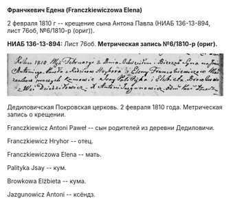 **Франчкевич Едена (Franczkiewiczowa Elena)**

2 февраля 1810 г -- крещение сына Антона Павла (НИАБ 136-13-894, лист
76об, №6/1810-р (ориг)).

**НИАБ 136-13-894:** Лист 76об. **Метрическая запись №6/1810-р (ориг).**

![](./media/db3ad22cf91a5f0fda7a0de01fb428024ee98bf8.png)

Дедиловичская Покровская церковь. 2 февраля 1810 года. Метрическая
запись о крещении.

Franczkiewicz Antoni Paweł -- сын родителей из деревни Дедиловичи.

Franczkiewicz Hryhor -- отец.

Franczkiewiczowa Elena -- мать.

Palityka Jsay -- кум.

Browkowa Elżbieta -- кума.

Jazgunowicz Antoni -- ксёндз.

